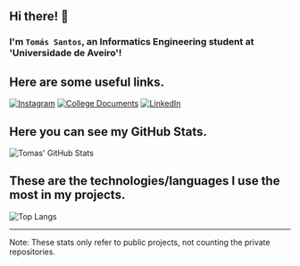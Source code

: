 
## Hi there! 👋 
### I'm `Tomás Santos`, an Informatics Engineering student at 'Universidade de Aveiro'!

## Here are some useful links.
[![Instagram](https://img.shields.io/badge/Instagram-E4405F?style=for-the-badge&logo=instagram&logoColor=white)](https://www.instagram.com/tomassf8/)
[![College Documents](https://img.shields.io/badge/Google_Cloud-4285F4?style=for-the-badge&logo=google-cloud&logoColor=white)](https://drive.google.com/drive/folders/1iE-8LAau8ikg_M7KbtG0uQk5tfdjuMG-?usp=drive_link)
[![LinkedIn](https://img.shields.io/badge/LinkedIn-0077B5?style=for-the-badge&logo=linkedin&logoColor=white)](https://www.linkedin.com/in/tom%C3%A1s-fernandes-977033287/)

## Here you can see my GitHub Stats.
![Tomas' GitHub Stats](https://github-readme-stats.vercel.app/api?username=tomasf18&show_icons=true&theme=gruvbox)

## These are the technologies/languages I use the most in my projects.
![Top Langs](https://github-readme-stats.vercel.app/api/top-langs/?username=tomasf18&hide_progress=false&layout=donut&theme=gruvbox)

---

Note: These stats only refer to public projects, not counting the private repositories.
